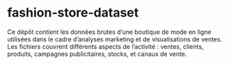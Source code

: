 # fashion-store-dataset
Ce dépôt contient les données brutes d’une boutique de mode en ligne utilisées dans le cadre d’analyses marketing et de visualisations de ventes. Les fichiers couvrent différents aspects de l’activité : ventes, clients, produits, campagnes publicitaires, stocks, et canaux de vente.
